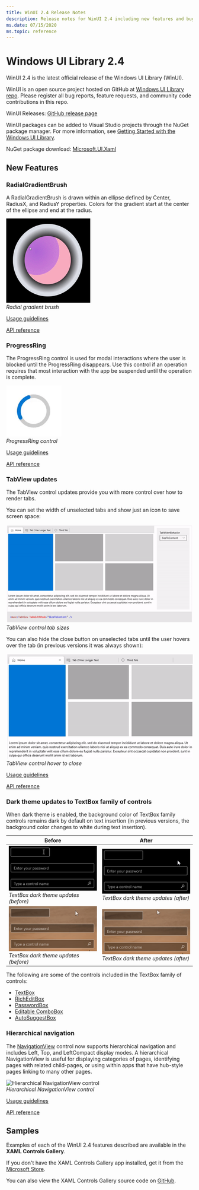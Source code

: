 ```yaml
---
title: WinUI 2.4 Release Notes
description: Release notes for WinUI 2.4 including new features and bug fixes.
ms.date: 07/15/2020
ms.topic: reference
---
```


# Windows UI Library 2.4

WinUI 2.4 is the latest official release of the Windows UI Library (WinUI).

WinUI is an open source project hosted on GitHub at [Windows UI Library repo](https://aka.ms/winui). Please register all bug reports, feature requests, and community code contributions in this repo.

WinUI Releases: [GitHub release page](https://github.com/microsoft/microsoft-ui-xaml/releases)

WinUI packages can be added to Visual Studio projects through the NuGet package manager. For more information, see [Getting Started with the Windows UI Library](../getting-started.md).

NuGet package download: [Microsoft.UI.Xaml](https://www.nuget.org/packages/Microsoft.UI.Xaml)

## New Features

### RadialGradientBrush

A RadialGradientBrush is drawn within an ellipse defined by Center, RadiusX, and RadiusY properties. Colors for the gradient start at the center of the ellipse and end at the radius.

![Radial gradient brush](../images/radialgradientbrush.gif)<br>
*Radial gradient brush*

[Usage guidelines](/windows/uwp/design/style/brushes#radial-gradient-brushes)

[API reference](/uwp/api/microsoft.ui.xaml.media.radialgradientbrush)

### ProgressRing

The ProgressRing control is used for modal interactions where the user is blocked until the ProgressRing disappears. Use this control if an operation requires that most interaction with the app be suspended until the operation is complete.

![ProgressRing control](../images/progressring.gif)<br>
*ProgressRing control*

[Usage guidelines](/windows/uwp/design/controls-and-patterns/progress-controls)

[API reference](/uwp/api/microsoft.ui.xaml.controls.progressring)

### TabView updates

The TabView control updates provide you with more control over how to render tabs.

You can set the width of unselected tabs and show just an icon to save screen space:

![TabView control tab sizes](..\images\tabview-sizing.gif)<br>
*TabView control tab sizes*

You can also hide the close button on unselected tabs until the user hovers over the tab (in previous versions it was always shown):

![TabView control hover to close](..\images\tabview-closebuttononhover.gif)<br>
*TabView control hover to close*

[Usage guidelines](/windows/uwp/design/controls-and-patterns/tab-view)

[API reference](/uwp/api/microsoft.ui.xaml.controls.tabview)

### Dark theme updates to TextBox family of controls

When dark theme is enabled, the background color of TextBox family controls remains dark by default on text insertion (in previous versions, the background color changes to white during text insertion).

| Before | After |
| - | - |
| ![TextBox dark theme updates (before)](..\images\textbox-darkthemeupdates-before1.gif)<br>*TextBox dark theme updates (before)* | ![TextBox dark theme updates (after)](..\images\textbox-darkthemeupdates-after1.gif)<br>*TextBox dark theme updates (after)* |
| ![TextBox dark theme updates (before)](..\images\textbox-darkthemeupdates-before2.gif)<br>*TextBox dark theme updates (before)* | ![TextBox dark theme updates (after)](..\images\textbox-darkthemeupdates-after2.gif)<br>*TextBox dark theme updates (after)* |

The following are some of the controls included in the TextBox family of controls:

- [TextBox](/uwp/api/windows.ui.xaml.controls.textbox)
- [RichEditBox](/uwp/api/windows.ui.xaml.controls.richtextblock)
- [PasswordBox](/uwp/api/windows.ui.xaml.controls.passwordbox)
- [Editable ComboBox](/uwp/api/windows.ui.xaml.controls.combobox)
- [AutoSuggestBox](/uwp/api/windows.ui.xaml.controls.autosuggestbox)

### Hierarchical navigation

The [NavigationView](/uwp/api/microsoft.ui.xaml.controls.navigationview?view=winui-2.4) control now supports hierarchical navigation and includes Left, Top, and LeftCompact display modes. A hierarchical NavigationView is useful for displaying categories of pages, identifying pages with related child-pages, or using within apps that have hub-style pages linking to many other pages.

![Hierarchical NavigationView control](..\images\HierarchicalNavView.gif)<br>*Hierarchical NavigationView control*

[Usage guidelines](/windows/uwp/design/controls-and-patterns/navigationview#hierarchical-navigation)

[API reference](/uwp/api/microsoft.ui.xaml.controls.navigationview)

## Samples

Examples of each of the WinUI 2.4 features described are available in the **XAML Controls Gallery**.

If you don't have the XAML Controls Gallery app installed, get it from the [Microsoft Store](https://www.microsoft.com/p/xaml-controls-gallery/9msvh128x2zt).

You can also view the XAML Controls Gallery source code on [GitHub](https://github.com/Microsoft/Xaml-Controls-Gallery).

